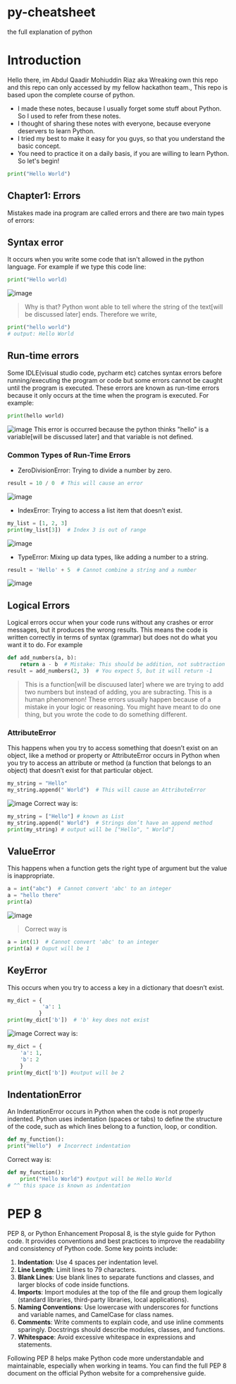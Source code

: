 # py-cheatsheet
the full explanation of python
# Introduction 
Hello there, im Abdul Qaadir Mohiuddin Riaz aka Wreaking own this repo and this repo can only accessed by my fellow hackathon team., This repo is based upon the complete course of python. 
- I made these notes, because I usually forget some stuff about Python. So I used to refer from these notes.
- I thought of sharing these notes with everyone, because everyone deservers to learn Python.
- I tried my best to make it easy for you guys, so that you understand the basic concept.
- You need to practice it on a daily basis, if you are willing to learn Python.
So let's begin!
```py
print("Hello World")
```
## Chapter1: Errors
Mistakes made ina program are called errors and there are two main types of errors:
## Syntax error
It occurs when you write some code that isn't allowed in the python language. For example if we type this code line:
```py
print("Hello world)
```
![image](https://github.com/user-attachments/assets/49b01b64-8f1d-4252-a49a-a558e98aeb08)
> Why is that? Python wont able to tell where the string of the text[will be discussed later] ends.
> Therefore we write,
```py
print("hello world")
# output: Hello World
```
## Run-time errors
Some IDLE(visual studio code, pycharm etc) catches syntax errors before running/executing the program or code but some errors cannot be caught until the program is executed. These errors are known as run-time errors because it only occurs at the time when the program is executed. For example:
```py
print(hello world)
```
![image](https://github.com/user-attachments/assets/c34f27f5-6281-407c-b52a-4aa8e24f4922)
This error is occurred because the python thinks "hello" is a variable[will be discussed later] and that variable is not defined.
### Common Types of Run-Time Errors
- ZeroDivisionError: Trying to divide a number by zero.
```py
result = 10 / 0  # This will cause an error
```
![image](https://github.com/user-attachments/assets/1454a991-1f39-4e4a-afa4-72c4393fffc5)
- IndexError: Trying to access a list item that doesn’t exist.
```py
my_list = [1, 2, 3]
print(my_list[3])  # Index 3 is out of range
```
![image](https://github.com/user-attachments/assets/eb0a1c95-1139-44e8-afa1-0e2f15b23dc6)
- TypeError: Mixing up data types, like adding a number to a string.
```py
result = 'Hello' + 5  # Cannot combine a string and a number
```
![image](https://github.com/user-attachments/assets/190ccb57-f794-4c4c-b9d1-effcb0d11c14)
## Logical Errors
Logical errors occur when your code runs without any crashes or error messages, but it produces the wrong results. This means the code is written correctly in terms of syntax (grammar) but does not do what you want it to do. For example
```py
def add_numbers(a, b):
    return a - b  # Mistake: This should be addition, not subtraction
result = add_numbers(2, 3)  # You expect 5, but it will return -1
```
> This is a function[will be discuused later] where we are trying to add two numbers but instead of adding, you are subracting. This is a human phenomenon! These errors usually happen because of a mistake in your logic or reasoning. You might have meant to do one thing, but you wrote the code to do something different.
### AttributeError
This happens when you try to access something that doesn’t exist on an object, like a method or property or AttributeError occurs in Python when you try to access an attribute or method (a function that belongs to an object) that doesn’t exist for that particular object.
```py
my_string = "Hello"
my_string.append(" World")  # This will cause an AttributeError
```
![image](https://github.com/user-attachments/assets/64da76d4-3779-4750-afdb-a69bbed7e77a)
Correct way is:
```py
my_string = ["Hello"] # known as List
my_string.append(" World")  # Strings don’t have an append method
print(my_string) # output will be ["Hello", " World"]
```
## ValueError
This happens when a function gets the right type of argument but the value is inappropriate.
```py
a = int("abc")  # Cannot convert 'abc' to an integer
a = "hello there"
print(a)
```
![image](https://github.com/user-attachments/assets/ad0f9bc8-9537-4ab0-a0f8-482f1e9d3271)
> Correct way is
``` py
a = int(1)  # Cannot convert 'abc' to an integer
print(a) # Ouput will be 1
```
## KeyError
This occurs when you try to access a key in a dictionary that doesn’t exist.
```py
my_dict = {
           'a': 1
          }
print(my_dict['b'])  # 'b' key does not exist
```
![image](https://github.com/user-attachments/assets/a9a10142-88fb-4fad-a3e7-d03afacce96f)
Correct way is:
```py
my_dict = {
    'a': 1,
    'b': 2
    }
print(my_dict['b']) #output will be 2
```
## IndentationError
 An IndentationError occurs in Python when the code is not properly indented. Python uses indentation (spaces or tabs) to define the structure of the code, such as which lines belong to a function, loop, or condition.

```py
def my_function():
print("Hello")  # Incorrect indentation
```

Correct way is:
```py
def my_function():
    print("Hello World") #output will be Hello World
# ^^ this space is known as indentation
```
# PEP 8
PEP 8, or Python Enhancement Proposal 8, is the style guide for Python code. It provides conventions and best practices to improve the readability and consistency of Python code. Some key points include:

1. **Indentation**: Use 4 spaces per indentation level.
2. **Line Length**: Limit lines to 79 characters.
3. **Blank Lines**: Use blank lines to separate functions and classes, and larger blocks of code inside functions.
4. **Imports**: Import modules at the top of the file and group them logically (standard libraries, third-party libraries, local applications).
5. **Naming Conventions**: Use lowercase with underscores for functions and variable names, and CamelCase for class names.
6. **Comments**: Write comments to explain code, and use inline comments sparingly. Docstrings should describe modules, classes, and functions.
7. **Whitespace**: Avoid excessive whitespace in expressions and statements.

Following PEP 8 helps make Python code more understandable and maintainable, especially when working in teams. You can find the full PEP 8 document on the official Python website for a comprehensive guide.
